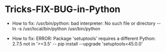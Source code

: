 # Tricks-FIX-BUG-in-Python
* How to fix: /usr/bin/python: bad interpreter: No such file or directory
-- ln -s /usr/local/bin/python /usr/bin/python

* How to fix: ERROR: Package 'setuptools' requires a different Python: 2.7.5 not in '>=3.5'
-- pip install --upgrade 'setuptools<45.0.0'
